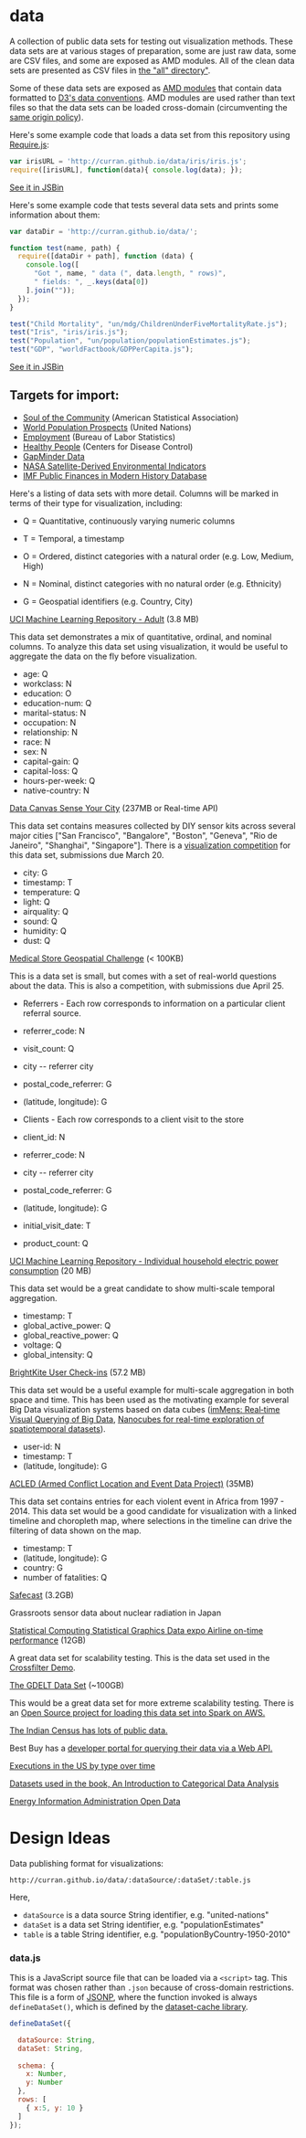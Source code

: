 data
====

A collection of public data sets for testing out visualization methods. These data sets are at various stages of preparation, some are just raw data, some are CSV files, and some are exposed as AMD modules. All of the clean data sets are presented as CSV files in [the "all" directory"](all).

Some of these data sets are exposed as [AMD modules](http://requirejs.org/docs/whyamd.html) that contain data formatted to [D3's data conventions](https://github.com/mbostock/d3/wiki/CSV). AMD modules are used rather than text files so that the data sets can be loaded cross-domain (circumventing the [same origin policy](http://en.wikipedia.org/wiki/Same-origin_policy)).

Here's some example code that loads a data set from this repository using [Require.js](http://requirejs.org/):

```javascript
var irisURL = 'http://curran.github.io/data/iris/iris.js';
require([irisURL], function(data){ console.log(data); });
```
[See it in JSBin](http://jsbin.com/ayanoy/2/edit)

Here's some example code that tests several data sets and prints some information about them:

```javascript
var dataDir = 'http://curran.github.io/data/';

function test(name, path) {
  require([dataDir + path], function (data) {
    console.log([
      "Got ", name, " data (", data.length, " rows)",
      " fields: ", _.keys(data[0])
    ].join(""));
  });
}

test("Child Mortality", "un/mdg/ChildrenUnderFiveMortalityRate.js");
test("Iris", "iris/iris.js");
test("Population", "un/population/populationEstimates.js");
test("GDP", "worldFactbook/GDPPerCapita.js");
```

[See it in JSBin](http://jsbin.com/maqarovovu/1/edit)

## Targets for import:

 * [Soul of the Community](http://streaming.stat.iastate.edu/dataexpo/2013/) (American Statistical Association)
 * [World Population Prospects](http://esa.un.org/wpp/Excel-Data/population.htm) (United Nations)
 * [Employment](http://www.bls.gov/data/) (Bureau of Labor Statistics)
 * [Healthy People](http://visualizing.org/datasets/healthy-people-2010) (Centers for Disease Control)
 * [GapMinder Data](http://www.gapminder.org/data/)
 * [NASA Satellite-Derived Environmental Indicators](http://sedac.ciesin.columbia.edu/data/collection/sdei)
 * [IMF Public Finances in Modern History Database](http://www.imf.org/external/np/fad/histdb/)

Here's a listing of data sets with more detail. Columns will be marked in terms of their type for visualization, including:

*   Q = Quantitative, continuously varying numeric columns

*   T = Temporal, a timestamp

*   O = Ordered, distinct categories with a natural order (e.g. Low, Medium, High)
*   N = Nominal, distinct categories with no natural order (e.g. Ethnicity)

*   G = Geospatial identifiers (e.g. Country, City)

[UCI Machine Learning Repository - Adult](https://www.google.com/url?q=https%3A%2F%2Farchive.ics.uci.edu%2Fml%2Fdatasets%2FAdult&sa=D&sntz=1&usg=AFQjCNFwLJllpmdZIOWlRLLkk_9ZSNZKqQ) (3.8 MB)

This data set demonstrates a mix of quantitative, ordinal, and nominal columns. To analyze this data set using visualization, it would be useful to aggregate the data on the fly before visualization.

*   age: Q
*   workclass: N
*   education: O
*   education-num: Q
*   marital-status: N
*   occupation: N
*   relationship: N
*   race: N
*   sex: N
*   capital-gain: Q
*   capital-loss: Q
*   hours-per-week: Q
*   native-country: N

[Data Canvas Sense Your City](http://www.google.com/url?q=http%3A%2F%2Fmap.datacanvas.org%2F%23!%2Fdata&sa=D&sntz=1&usg=AFQjCNEedbSdH_mZV_v12HBhxd7Ul-NiMQ) (237MB or Real-time API)

This data set contains measures collected by DIY sensor kits across several major cities ["San Francisco", "Bangalore", "Boston", "Geneva", "Rio de Janeiro", "Shanghai", "Singapore"]. There is a [visualization competition](http://www.google.com/url?q=http%3A%2F%2Fdatacanvas.org%2Fsense-your-city%2F&sa=D&sntz=1&usg=AFQjCNHcWeFkvA6wD_oRnamXreEj450Bkg) for this data set, submissions due March 20.

*   city: G
*   timestamp: T
*   temperature: Q
*   light: Q
*   airquality: Q
*   sound: Q
*   humidity: Q
*   dust: Q

[Medical Store Geospatial Challenge](http://www.google.com/url?q=http%3A%2F%2Fdatabits.io%2Fchallenges%2Fmedical-store-geospatial-challenge&sa=D&sntz=1&usg=AFQjCNHB2oK5X8YZBVhgSRfNo2X6BJuMdg) (< 100KB)

This is a data set is small, but comes with a set of real-world questions about the data. This is also a competition, with submissions due April 25.

*   Referrers - Each row corresponds to information on a particular client referral source.

*   referrer_code: N
*   visit_count: Q
*   city -- referrer city
*   postal_code_referrer: G
*   (latitude, longitude): G

*   Clients - Each row corresponds to a client visit to the store

*   client_id: N
*   referrer_code: N
*   city -- referrer city
*   postal_code_referrer: G
*   (latitude, longitude): G
*   initial_visit_date: T
*   product_count: Q

[UCI Machine Learning Repository - Individual household electric power consumption](https://www.google.com/url?q=https%3A%2F%2Farchive.ics.uci.edu%2Fml%2Fdatasets%2FIndividual%2Bhousehold%2Belectric%2Bpower%2Bconsumption&sa=D&sntz=1&usg=AFQjCNFBoiSE5f5cpTXGFOOBD6GQfvC2Bw) (20 MB)

This data set would be a great candidate to show multi-scale temporal aggregation.

*   timestamp: T
*   global_active_power: Q
*   global_reactive_power: Q
*   voltage: Q
*   global_intensity: Q

[BrightKite User Check-ins](http://www.google.com/url?q=http%3A%2F%2Fsnap.stanford.edu%2Fdata%2Floc-brightkite.html&sa=D&sntz=1&usg=AFQjCNHyanzkA0OtOKyz0iT_ceGMUjnF6A) (57.2 MB)

This data set would be a useful example for multi-scale aggregation in both space and time. This has been used as the motivating example for several Big Data visualization systems based on data cubes ([imMens: Real‐time Visual Querying of Big Data](https://www.google.com/url?q=https%3A%2F%2Fidl.cs.washington.edu%2Ffiles%2F2013-imMens-EuroVis.pdf&sa=D&sntz=1&usg=AFQjCNH5qDFCuBGeAKXLiTYUXK5SJZI1VQ), [Nanocubes for real-time exploration of spatiotemporal datasets](http://www.google.com/url?q=http%3A%2F%2Fciteseerx.ist.psu.edu%2Fviewdoc%2Fdownload%3Fdoi%3D10.1.1.394.4736%26rep%3Drep1%26type%3Dpdf&sa=D&sntz=1&usg=AFQjCNG5VEnQssBSkU6xBjmUFo-pffWrYg)).

*   user-id: N
*   timestamp: T
*   (latitude, longitude): G

[ACLED (Armed Conflict Location and Event Data Project)](http://www.google.com/url?q=http%3A%2F%2Fwww.acleddata.com%2Fdata%2F&sa=D&sntz=1&usg=AFQjCNFV5lpcdVoD6nKJR-vXkKidw5XuPQ) (35MB)

This data set contains entries for each violent event in Africa from 1997 - 2014\. This data set would be a good candidate for visualization with a linked timeline and choropleth map, where selections in the timeline can drive the filtering of data shown on the map.

*   timestamp: T
*   (latitude, longitude): G
*   country: G
*   number of fatalities: Q

[Safecast](http://www.google.com/url?q=http%3A%2F%2Fblog.safecast.org%2Fdata%2F&sa=D&sntz=1&usg=AFQjCNHExG-991SfaAYOMkX_FMPGJFHpew) (3.2GB)

Grassroots sensor data about nuclear radiation in Japan

[Statistical Computing Statistical Graphics Data expo Airline on-time performance](http://www.google.com/url?q=http%3A%2F%2Fstat-computing.org%2Fdataexpo%2F2009%2F&sa=D&sntz=1&usg=AFQjCNGAAyzi1YJc-Xhkbtnw7bk8fY0MwA) (12GB)

A great data set for scalability testing. This is the data set used in the [Crossfilter Demo](http://www.google.com/url?q=http%3A%2F%2Fsquare.github.io%2Fcrossfilter%2F&sa=D&sntz=1&usg=AFQjCNH-caOpObkW654NYdXJxNYLmpkxCQ).

[The GDELT Data Set](http://www.google.com/url?q=http%3A%2F%2Fgdeltproject.org%2Fdata.html%23rawdatafiles&sa=D&sntz=1&usg=AFQjCNEpiEVGZcQX-U_ZZm8MlTL9oU6ZZg) (~100GB)

This would be a great data set for more extreme scalability testing. There is an [Open Source project for loading this data set into Spark on AWS.](https://www.google.com/url?q=https%3A%2F%2Fgithub.com%2Fvelvia%2Fspark-sql-gdelt&sa=D&sntz=1&usg=AFQjCNG766ALWSV8iNLjbQZd_CJnqK3spg)

[The Indian Census has lots of public data.](http://www.google.com/url?q=http%3A%2F%2Fwww.devinfo.org%2Findiacensus2011%2Flibraries%2Faspx%2FCatalog.aspx&sa=D&sntz=1&usg=AFQjCNFpZ93xLZHQvmkLq-4u38ymTPsDKw)

Best Buy has a [developer portal for querying their data via a Web API.](https://www.google.com/url?q=https%3A%2F%2Fdeveloper.bestbuy.com%2F&sa=D&sntz=1&usg=AFQjCNHeep1tEkODill37AcU-weTtkoDBw)

[Executions in the US by type over time](http://www.deathpenaltyinfo.org/views-executions)

[Datasets used in the book, An Introduction to Categorical Data Analysis](http://lib.stat.cmu.edu/datasets/agresti)

[Energy Information Administration Open Data](http://www.eia.gov/beta/api/)

# Design Ideas

Data publishing format for visualizations:

`http://curran.github.io/data/:dataSource/:dataSet/:table.js`

Here,

 * `dataSource` is a data source String identifier, e.g. "united-nations"
 * `dataSet` is a data set String identifier, e.g. "populationEstimates"
 * `table` is a table String identifier, e.g. "populationByCountry-1950-2010"

### data.js

This is a JavaScript source file that can be loaded via a `<script>` tag. This format was chosen rather than `.json` because of cross-domain restrictions. This file is a form of [JSONP](http://en.wikipedia.org/wiki/JSONP), where the function invoked is always `defineDataSet()`, which is defined by the [dataset-cache library](https://github.com/curran/dataset-cache).

```javascript
defineDataSet({

  dataSource: String,
  dataSet: String,
  
  schema: {
    x: Number,
    y: Number
  },
  rows: [
    { x:5, y: 10 }
  ]
});
```
